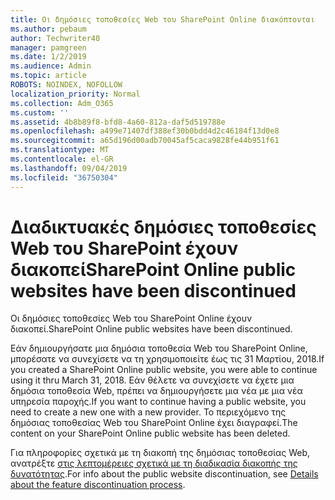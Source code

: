 ```yaml
---
title: Οι δημόσιες τοποθεσίες Web του SharePoint Online διακόπτονται
ms.author: pebaum
author: Techwriter40
manager: pamgreen
ms.date: 1/2/2019
ms.audience: Admin
ms.topic: article
ROBOTS: NOINDEX, NOFOLLOW
localization_priority: Normal
ms.collection: Adm_O365
ms.custom: ''
ms.assetid: 4b8b89f8-bfd8-4a60-812a-daf5d519788e
ms.openlocfilehash: a499e71407df388ef30b0bdd4d2c46184f13d0e8
ms.sourcegitcommit: a65d196d00adb70045af5caca9828fe44b951f61
ms.translationtype: MT
ms.contentlocale: el-GR
ms.lasthandoff: 09/04/2019
ms.locfileid: "36750304"
---
```

# <a name="sharepoint-online-public-websites-have-been-discontinued"></a><span data-ttu-id="52781-102">Διαδικτυακές δημόσιες τοποθεσίες Web του SharePoint έχουν διακοπεί</span><span class="sxs-lookup"><span data-stu-id="52781-102">SharePoint Online public websites have been discontinued</span></span>

<span data-ttu-id="52781-103">Οι δημόσιες τοποθεσίες Web του SharePoint Online έχουν διακοπεί.</span><span class="sxs-lookup"><span data-stu-id="52781-103">SharePoint Online public websites have been discontinued.</span></span>

<span data-ttu-id="52781-104">Εάν δημιουργήσατε μια δημόσια τοποθεσία Web του SharePoint Online, μπορέσατε να συνεχίσετε να τη χρησιμοποιείτε έως τις 31 Μαρτίου, 2018.</span><span class="sxs-lookup"><span data-stu-id="52781-104">If you created a SharePoint Online public website, you were able to continue using it thru March 31, 2018.</span></span> <span data-ttu-id="52781-105">Εάν θέλετε να συνεχίσετε να έχετε μια δημόσια τοποθεσία Web, πρέπει να δημιουργήσετε μια νέα με μια νέα υπηρεσία παροχής.</span><span class="sxs-lookup"><span data-stu-id="52781-105">If you want to continue having a public website, you need to create a new one with a new provider.</span></span> <span data-ttu-id="52781-106">Το περιεχόμενο της δημόσιας τοποθεσίας Web του SharePoint Online έχει διαγραφεί.</span><span class="sxs-lookup"><span data-stu-id="52781-106">The content on your SharePoint Online public website has been deleted.</span></span>

<span data-ttu-id="52781-107">Για πληροφορίες σχετικά με τη διακοπή της δημόσιας τοποθεσίας Web, ανατρέξτε [στις λεπτομέρειες σχετικά με τη διαδικασία διακοπής της δυνατότητας](https://go.microsoft.com/fwlink/?linkid=866980).</span><span class="sxs-lookup"><span data-stu-id="52781-107">For info about the public website discontinuation, see [Details about the feature discontinuation process](https://go.microsoft.com/fwlink/?linkid=866980).</span></span>
